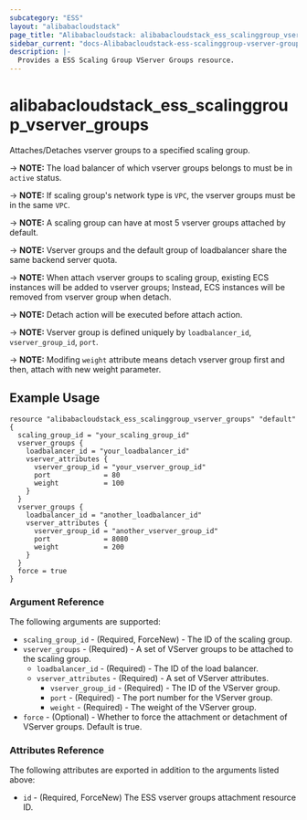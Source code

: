 ```yaml
---
subcategory: "ESS"
layout: "alibabacloudstack"
page_title: "Alibabacloudstack: alibabacloudstack_ess_scalinggroup_vserver_groups"
sidebar_current: "docs-Alibabacloudstack-ess-scalinggroup-vserver-groups"
description: |-
  Provides a ESS Scaling Group VServer Groups resource.
---
```


# alibabacloudstack_ess_scalinggroup_vserver_groups

Attaches/Detaches vserver groups to a specified scaling group.

-> **NOTE:** The load balancer of which vserver groups belongs to must be in `active` status.

-> **NOTE:** If scaling group's network type is `VPC`, the vserver groups must be in the same `VPC`.
 
-> **NOTE:** A scaling group can have at most 5 vserver groups attached by default.

-> **NOTE:** Vserver groups and the default group of loadbalancer share the same backend server quota.

-> **NOTE:** When attach vserver groups to scaling group, existing ECS instances will be added to vserver groups; Instead, ECS instances will be removed from vserver group when detach.

-> **NOTE:** Detach action will be executed before attach action.

-> **NOTE:** Vserver group is defined uniquely by `loadbalancer_id`, `vserver_group_id`, `port`.

-> **NOTE:** Modifing `weight` attribute means detach vserver group first and then, attach with new weight parameter.

## Example Usage

```hcl
resource "alibabacloudstack_ess_scalinggroup_vserver_groups" "default" {
  scaling_group_id = "your_scaling_group_id"
  vserver_groups {
    loadbalancer_id = "your_loadbalancer_id"
    vserver_attributes {
      vserver_group_id = "your_vserver_group_id"
      port             = 80
      weight           = 100
    }
  }
  vserver_groups {
    loadbalancer_id = "another_loadbalancer_id"
    vserver_attributes {
      vserver_group_id = "another_vserver_group_id"
      port             = 8080
      weight           = 200
    }
  }
  force = true
}
```

### Argument Reference
The following arguments are supported:

* `scaling_group_id` - (Required, ForceNew) - The ID of the scaling group.
* `vserver_groups` - (Required) - A set of VServer groups to be attached to the scaling group.
  * `loadbalancer_id` - (Required) - The ID of the load balancer.
  * `vserver_attributes` - (Required) - A set of VServer attributes.
    * `vserver_group_id` - (Required) - The ID of the VServer group.
    * `port` - (Required) - The port number for the VServer group.
    * `weight` - (Required) - The weight of the VServer group.
* `force` - (Optional) - Whether to force the attachment or detachment of VServer groups. Default is true.


### Attributes Reference
The following attributes are exported in addition to the arguments listed above:

* `id` - (Required, ForceNew) The ESS vserver groups attachment resource ID.